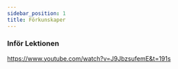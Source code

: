 ```yaml
---
sidebar_position: 1
title: Förkunskaper
---
```


### Inför Lektionen

https://www.youtube.com/watch?v=J9JbzsufemE&t=191s
